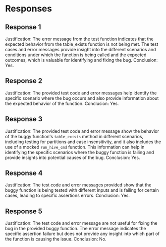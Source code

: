 # Responses
## Response 1
Justification: The error message from the test function indicates that the expected behavior from the table_exists function is not being met. The test cases and error messages provide insight into the different scenarios and conditions under which the function is being called and the expected outcomes, which is valuable for identifying and fixing the bug.
Conclusion: Yes.

## Response 2
Justification: The provided test code and error messages help identify the specific scenario where the bug occurs and also provide information about the expected behavior of the function.
Conclusion: Yes.

## Response 3
Justification: The provided test code and error message show the behavior of the buggy function's `table_exists` method in different scenarios, including testing for partitions and case insensitivity, and it also includes the use of a mocked `run_hive_cmd` function. This information can help in identifying the specific scenarios where the buggy function is failing and provide insights into potential causes of the bug.
Conclusion: Yes.

## Response 4
Justification: The test code and error messages provided show that the buggy function is being tested with different inputs and is failing for certain cases, leading to specific assertions errors.
Conclusion: Yes.

## Response 5
Justification: The test code and error message are not useful for fixing the bug in the provided buggy function. The error message indicates the specific assertion failure but does not provide any insight into which part of the function is causing the issue.
Conclusion: No.

